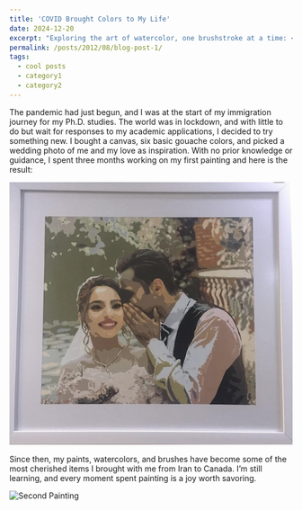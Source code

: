 ```yaml
---
title: 'COVID Brought Colors to My Life'
date: 2024-12-20
excerpt: "Exploring the art of watercolor, one brushstroke at a time: <br/><img src='/images/lemon.png'>"
permalink: /posts/2012/08/blog-post-1/
tags:
  - cool posts
  - category1
  - category2
---
```



The pandemic had just begun, and I was at the start of my immigration journey for my Ph.D. studies. The world was in lockdown, and with little to do but wait for responses to my academic applications, I decided to try something new. I bought a canvas, six basic gouache colors, and picked a wedding photo of me and my love as inspiration. With no prior knowledge or guidance, I spent three months working on my first painting and here is the result:

![First Painting](/images/weddmini.png)

Since then, my paints, watercolors, and brushes have become some of the most cherished items I brought with me from Iran to Canada. I’m still learning, and every moment spent painting is a joy worth savoring.

![Second Painting](/images/flower.png)

